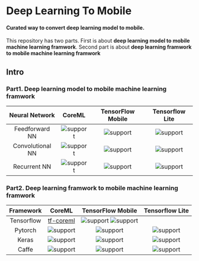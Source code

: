 # Deep Learning To Mobile
#### Curated way to convert deep learning model to mobile. 

This repository has two parts. First is about **deep learning model to mobile machine learning framwork**. Second part is about **deep learning framwork to mobile machine learning framwork**

## Intro

### Part1. Deep learning model to mobile machine learning framwork

| Neural Network | CoreML | TensorFlow Mobile | Tensorflow Lite |
| :-: | :---: | :---------------: | :-------------: |
| Feedforward NN | ![support](https://img.shields.io/badge/convert-available-green.svg) | ![support](https://img.shields.io/badge/convert-available-green.svg) | ![support](https://img.shields.io/badge/convert-available-green.svg) |
| Convolutional NN | ![support](https://img.shields.io/badge/convert-available-green.svg) | ![support](https://img.shields.io/badge/convert-available-green.svg) | ![support](https://img.shields.io/badge/convert-available-green.svg) |
| Recurrent NN | ![support](https://img.shields.io/badge/convert-available-green.svg) | ![support](https://img.shields.io/badge/convert-available-green.svg) | ![support](https://img.shields.io/badge/convert-partial-red.svg) |



### Part2. Deep learning framwork to mobile machine learning framwork
| Framework | CoreML | TensorFlow Mobile | Tensorflow Lite |
| :-: | :---: | :---------------: | :-------------: |
| Tensorflow | [tf-coreml](https://github.com/tf-coreml/tf-coreml) | ![support](https://img.shields.io/badge/convert-available-green.svg)  ![support](https://img.shields.io/badge/convert-available-green.svg) |
| Pytorch | ![support](https://img.shields.io/badge/convert-available-green.svg) | ![support](https://img.shields.io/badge/convert-available-green.svg) | ![support](https://img.shields.io/badge/convert-available-green.svg) |
| Keras | ![support](https://img.shields.io/badge/convert-available-green.svg) | ![support](https://img.shields.io/badge/convert-available-green.svg) | ![support](https://img.shields.io/badge/convert-partial-red.svg) |
| Caffe | ![support](https://img.shields.io/badge/convert-available-green.svg) | ![support](https://img.shields.io/badge/convert-available-green.svg) | ![support](https://img.shields.io/badge/convert-partial-red.svg) |

